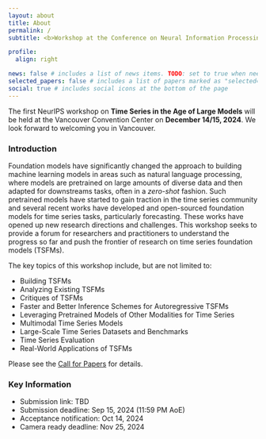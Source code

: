 ```yaml
---
layout: about
title: About
permalink: /
subtitle: <b>Workshop at the Conference on Neural Information Processing Systems (NeurIPS) 2024</b>

profile:
  align: right

news: false # includes a list of news items. TODO: set to true when needed
selected_papers: false # includes a list of papers marked as "selected={true}"
social: true # includes social icons at the bottom of the page
---
```


The first NeurIPS workshop on **Time Series in the Age of Large Models** will be held at the Vancouver Convention Center on **December 14/15, 2024**.
We look forward to welcoming you in Vancouver. 

### Introduction

Foundation models have significantly changed the approach to building machine learning models in areas such as natural language processing, where models are pretrained on large amounts of diverse data and then adapted for downstreams tasks, often in a _zero-shot_ fashion.
Such pretrained models have started to gain traction in the time series community and several recent works have developed and open-sourced foundation models for time series tasks, particularly forecasting.
These works have opened up new research directions and challenges.
This workshop seeks to provide a forum for researchers and practitioners to understand the progress so far and push the frontier of research on time series foundation models (TSFMs). 

The key topics of this workshop include, but are not limited to:
- Building TSFMs
- Analyzing Existing TSFMs
- Critiques of TSFMs
- Faster and Better Inference Schemes for Autoregressive TSFMs
- Leveraging Pretrained Models of Other Modalities for Time Series
- Multimodal Time Series Models
- Large-Scale Time Series Datasets and Benchmarks
- Time Series Evaluation
- Real-World Applications of TSFMs

Please see the [Call for Papers](/call-for-papers/) for details.

### Key Information

- Submission link: TBD
- Submission deadline: Sep 15, 2024 (11:59 PM AoE)
- Acceptance notification: Oct 14, 2024
- Camera ready deadline: Nov 25, 2024


